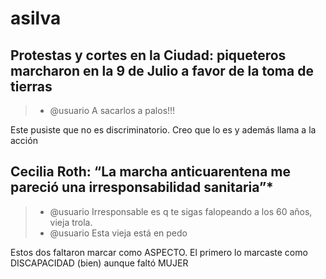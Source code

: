 # asilva


## Protestas y cortes en la Ciudad: piqueteros marcharon en la 9 de Julio a favor de la toma de tierras


>  -  @usuario A sacarlos a palos!!!

Este pusiste que no es discriminatorio. Creo que lo es y además llama a la acción


## Cecilia Roth: “La marcha anticuarentena me pareció una irresponsabilidad sanitaria”*


> -  @usuario Irresponsable es q te sigas falopeando a los 60 años, vieja trola.
> -  @usuario Esta vieja está en pedo

Estos dos faltaron marcar como ASPECTO. El primero lo marcaste como DISCAPACIDAD (bien) aunque faltó MUJER

